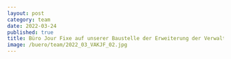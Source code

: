 ```yaml
---
layout: post
category: team
date: 2022-03-24
published: true
title: Büro Jour Fixe auf unserer Baustelle der Erweiterung der Verwaltungsakademie in Berlin-Moabit im März 2022.
image: /buero/team/2022_03_VAKJF_02.jpg
---
```

